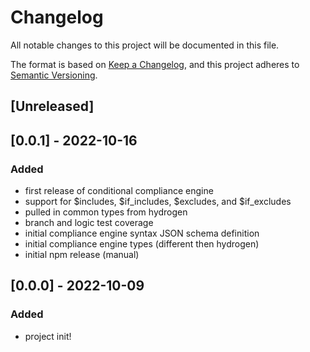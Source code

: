 # Changelog

All notable changes to this project will be documented in this file.

The format is based on [Keep a Changelog](https://keepachangelog.com/en/1.0.0/),
and this project adheres to [Semantic Versioning](https://semver.org/spec/v2.0.0.html).

## [Unreleased]

## [0.0.1] - 2022-10-16

### Added

- first release of conditional compliance engine
- support for $includes, $if_includes, $excludes, and $if_excludes
- pulled in common types from hydrogen
- branch and logic test coverage
- initial compliance engine syntax JSON schema definition
- initial compliance engine types (different then hydrogen)
- initial npm release (manual)

## [0.0.0] - 2022-10-09

### Added

- project init!
